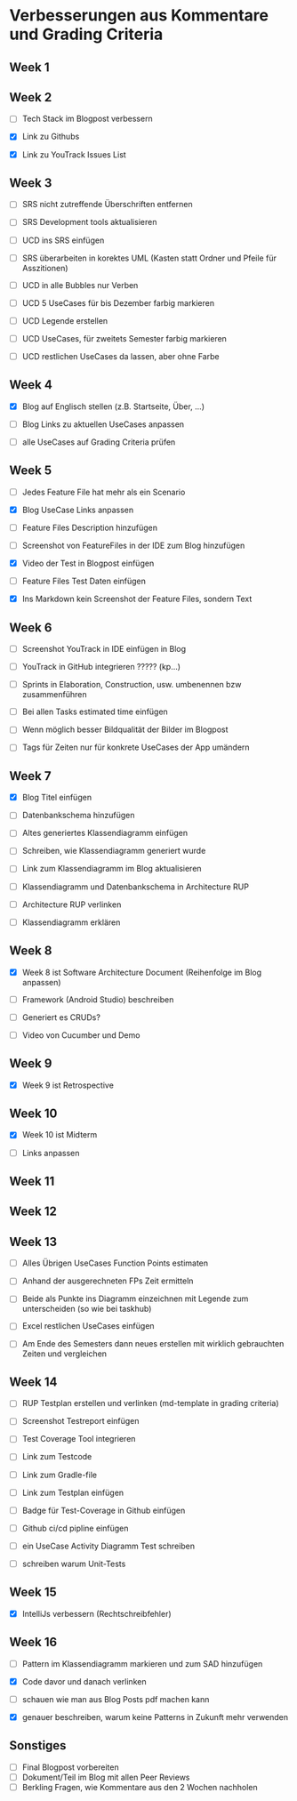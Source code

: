 # Verbesserungen aus Kommentare und Grading Criteria

## Week 1



## Week 2

- [ ] Tech Stack im Blogpost verbessern
- [x] Link zu Githubs
- [x] Link zu YouTrack Issues List



## Week 3

- [ ] SRS nicht zutreffende Überschriften entfernen
- [ ] SRS Development tools aktualisieren
- [ ] UCD ins SRS einfügen
- [ ] SRS überarbeiten in korektes UML (Kasten statt Ordner und Pfeile für Asszitionen)
- [ ] UCD in alle Bubbles nur Verben
- [ ] UCD 5 UseCases für bis Dezember farbig markieren
- [ ] UCD Legende erstellen
- [ ] UCD UseCases, für zweitets Semester farbig markieren
- [ ] UCD restlichen UseCases da lassen, aber ohne Farbe



## Week 4

- [x] Blog auf Englisch stellen (z.B. Startseite, Über, ...)
- [ ] Blog Links zu aktuellen UseCases anpassen
- [ ] alle UseCases auf Grading Criteria prüfen



## Week 5

- [ ] Jedes Feature File hat mehr als ein Scenario
- [x] Blog UseCase Links anpassen
- [ ] Feature Files Description hinzufügen
- [ ] Screenshot von FeatureFiles in der IDE zum Blog hinzufügen
- [x] Video der Test in Blogpost einfügen
- [ ] Feature Files Test Daten einfügen
- [x] Ins Markdown kein Screenshot der Feature Files, sondern Text


## Week 6

- [ ] Screenshot YouTrack in IDE einfügen in Blog
- [ ] YouTrack in GitHub integrieren ????? (kp...)
- [ ] Sprints in Elaboration, Construction, usw. umbenennen bzw zusammenführen
- [ ] Bei allen Tasks estimated time einfügen
- [ ] Wenn möglich besser Bildqualität der Bilder im Blogpost
- [ ] Tags für Zeiten nur für konkrete UseCases der App umändern


## Week 7

- [x] Blog Titel einfügen
- [ ] Datenbankschema hinzufügen
- [ ] Altes generiertes Klassendiagramm einfügen
- [ ] Schreiben, wie Klassendiagramm generiert wurde
- [ ] Link zum Klassendiagramm im Blog aktualisieren
- [ ] Klassendiagramm und Datenbankschema in Architecture RUP
- [ ] Architecture RUP verlinken
- [ ] Klassendiagramm erklären


## Week 8

- [x] Week 8 ist Software Architecture Document (Reihenfolge im Blog anpassen)
- [ ] Framework (Android Studio) beschreiben
- [ ] Generiert es CRUDs?
- [ ] Video von Cucumber und Demo


## Week 9

- [x] Week 9 ist Retrospective


## Week 10

- [x] Week 10 ist Midterm
- [ ] Links anpassen


## Week 11


## Week 12


## Week 13

- [ ] Alles Übrigen UseCases Function Points estimaten
- [ ] Anhand der ausgerechneten FPs Zeit ermitteln
- [ ] Beide als Punkte ins Diagramm einzeichnen mit Legende zum unterscheiden (so wie bei taskhub)
- [ ] Excel restlichen UseCases einfügen
- [ ] Am Ende des Semesters dann neues erstellen mit wirklich gebrauchten Zeiten und vergleichen


## Week 14

- [ ] RUP Testplan erstellen und verlinken (md-template in grading criteria)
- [ ] Screenshot Testreport einfügen
- [ ] Test Coverage Tool integrieren
- [ ] Link zum Testcode
- [ ] Link zum Gradle-file
- [ ] Link zum Testplan einfügen
- [ ] Badge für Test-Coverage in Github einfügen
- [ ] Github ci/cd pipline einfügen
- [ ] ein UseCase Activity Diagramm Test schreiben
- [ ] schreiben warum Unit-Tests


## Week 15

- [x] IntelliJs verbessern (Rechtschreibfehler)


## Week 16

- [ ] Pattern im Klassendiagramm markieren und zum SAD hinzufügen
- [X] Code davor und danach verlinken
- [ ] schauen wie man aus Blog Posts pdf machen kann
- [X] genauer beschreiben, warum keine Patterns in Zukunft mehr verwenden


## Sonstiges

- [ ] Final Blogpost vorbereiten
- [ ] Dokument/Teil im Blog mit allen Peer Reviews
- [ ] Berkling Fragen, wie Kommentare aus den 2 Wochen nachholen
